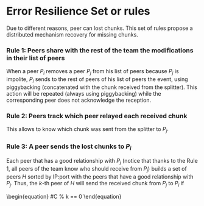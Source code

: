 Error Resilience Set or rules
=============================

Due to different reasons, peer can lost chunks. This set of rules propose a distributed mechanism recovery for missing chunks.

### Rule 1: Peers share with the rest of the team the modifications in their list of peers

When a peer $P_i$ removes a peer $P_j$ from his list of peers because $P_j$ is impolite, $P_i$ sends to the rest of peers of his list of peers the event, using piggybacking (concatenated with the chunk received from the splitter). This action will be repeated (always using piggybacking) while the corresponding peer does not acknowledge the reception.

### Rule 2: Peers track which peer relayed each received chunk

This allows to know which chunk was sent from the splitter to $P_j$.

### Rule 3: A peer sends the lost chunks to $P_i$

Each peer that has a good relationship with $P_j$ (notice that thanks to the Rule 1, all peers of the team know who should receive from $P_j$) builds a set of peers $H$ sorted by IP:port with the peers that have a good relationship with $P_j$. Thus, the $k$-th peer of $H$ will send the received chunk from $P_j$ to $P_i$ if

  \begin{equation}
    #C % k == 0
  \end{equation}


<!-- Multiple splitters transmitting the same stream can improve the
performance in contexts where the lost of chunks is quite high.-->

